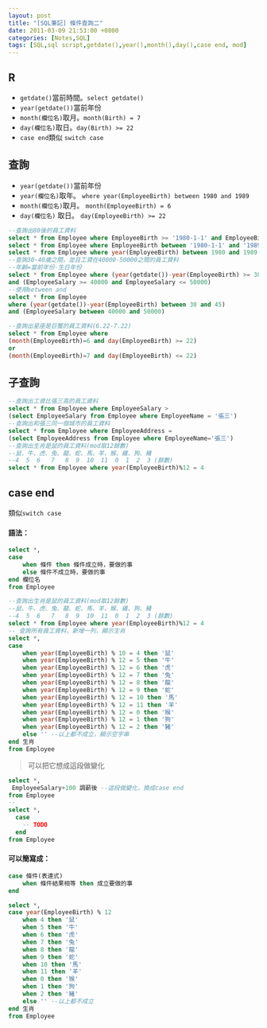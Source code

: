 ```yaml
---
layout: post
title: "[SQL筆記] 條件查詢二"
date: 2011-03-09 21:53:00 +0800
categories: [Notes,SQL]
tags: [SQL,sql script,getdate(),year(),month(),day(),case end, mod]
---
```


## R
- `getdate()`當前時間。`select getdate()`
- `year(getdate())`當前年份
- `month(欄位名)`取月。`month(Birth) = 7`
- `day(欄位名)`取日。`day(Birth) >= 22`
- `case end`類似 `switch case`

## 查詢
- `year(getdate())`當前年份
- `year(欄位名)`取年。
`where year(EmployeeBirth) between 1980 and 1989`
- `month(欄位名)`取月。
`month(EmployeeBirth) = 6 `
- `day(欄位名)` 取日。
`day(EmployeeBirth) >= 22`

```sql
--查詢出80後的員工資料
select * from Employee where EmployeeBirth >= '1980-1-1' and EmployeeBirth <= '1989-12-31'
select * from Employee where EmployeeBirth between '1980-1-1' and '1989-12-31'
select * from Employee where year(EmployeeBirth) between 1980 and 1989
--查詢30-40歲之間，並且工資在40000-50000之間的員工資料
--年齡=當前年份-生日年份
select * from Employee where (year(getdate())-year(EmployeeBirth) >= 30 and  year(getdate())-year(EmployeeBirth)<=45)
and (EmployeeSalary >= 40000 and EmployeeSalary <= 50000)
--使用between and
select * from Employee 
where (year(getdate())-year(EmployeeBirth) between 30 and 45)
and (EmployeeSalary between 40000 and 50000)

--查詢出星座是巨蟹的員工資料(6.22-7.22)
select * from Employee where
(month(EmployeeBirth)=6 and day(EmployeeBirth) >= 22)
or
(month(EmployeeBirth)=7 and day(EmployeeBirth) <= 22)

```

## 子查詢

```sql
--查詢出工資比張三高的員工資料
select * from Employee where EmployeeSalary > 
(select EmployeeSalary from Employee where EmployeeName = '張三')
--查詢出和張三同一個城市的員工資料
select * from Employee where EmployeeAddress =
(select EmployeeAddress from Employee where EmployeeName='張三')
--查詢出生肖是鼠的員工資料(mod取12餘數)
--鼠、牛、虎、兔、龍、蛇、馬、羊、猴、雞、狗、豬
--4  5  6   7   8  9  10  11  0  1  2  3 (餘數)
select * from Employee where year(EmployeeBirth)%12 = 4
```

## case end
類似`switch case` 

#### 語法：
```sql
select *,
case
    when 條件 then 條件成立時，要做的事
    else 條件不成立時，要做的事
end 欄位名
from Employee
```

```sql
--查詢出生肖是鼠的員工資料(mod取12餘數)
--鼠、牛、虎、兔、龍、蛇、馬、羊、猴、雞、狗、豬
--4  5  6   7   8  9  10  11  0  1  2  3 (餘數)
select * from Employee where year(EmployeeBirth)%12 = 4
-- 查詢所有員工資料，新增一列，顯示生肖
select *,
case
	when year(EmployeeBirth) % 10 = 4 then '鼠'
	when year(EmployeeBirth) % 12 = 5 then '牛'
    when year(EmployeeBirth) % 12 = 6 then '虎'
    when year(EmployeeBirth) % 12 = 7 then '兔'
    when year(EmployeeBirth) % 12 = 8 then '龍'
    when year(EmployeeBirth) % 12 = 9 then '蛇'
    when year(EmployeeBirth) % 12 = 10 then '馬'
    when year(EmployeeBirth) % 12 = 11 then '羊'
    when year(EmployeeBirth) % 12 = 0 then '猴'
    when year(EmployeeBirth) % 12 = 1 then '狗'
    when year(EmployeeBirth) % 12 = 2 then '豬'
	else '' --以上都不成立，顯示空字串
end 生肖
from Employee
```
> 可以把它想成這段做變化
```sql
select *, 
 EmployeeSalary+100 調薪後 --這段做變化，換成case end
from Employee
--
select *, 
  case
    -- TODO
  end
from Employee
```

#### 可以簡寫成：

```sql
case 條件(表達式)
    when 條件結果相等 then 成立要做的事
end
```
```sql
select *,
case year(EmployeeBirth) % 12 
	when 4 then '鼠'
	when 5 then '牛'
    when 6 then '虎'
    when 7 then '兔'
    when 8 then '龍'
    when 9 then '蛇'
    when 10 then '馬'
    when 11 then '羊'
    when 0 then '猴'
    when 1 then '狗'
    when 2 then '豬'
	else '' --以上都不成立
end 生肖
from Employee
```
